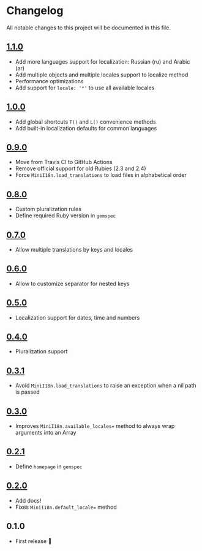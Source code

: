 # Changelog

All notable changes to this project will be documented in this file.

## [1.1.0]

- Add more languages support for localization: Russian (ru) and Arabic (ar)
- Add multiple objects and multiple locales support to localize method
- Performance optimizations
- Add support for `locale: '*'` to use all available locales

## [1.0.0]

- Add global shortcuts `T()` and `L()` convenience methods
- Add built-in localization defaults for common languages

## [0.9.0]

- Move from Travis CI to GitHub Actions
- Remove official support for old Rubies (2.3 and 2.4)
- Force `MiniI18n.load_translations` to load files in alphabetical order

## [0.8.0]

- Custom pluralization rules
- Define required Ruby version in `gemspec`

## [0.7.0]

- Allow multiple translations by keys and locales

## [0.6.0]

- Allow to customize separator for nested keys

## [0.5.0]

- Localization support for dates, time and numbers

## [0.4.0]

- Pluralization support

## [0.3.1]

- Avoid `MiniI18n.load_translations` to raise an exception when a nil path is passed

## [0.3.0]

- Improves `MiniI18n.available_locales=` method to always wrap arguments into an Array

## [0.2.1]

- Define `homepage` in `gemspec`

## [0.2.0]

- Add docs!
- Fixes `MiniI18n.default_locale=` method

## 0.1.0

- First release :tada:

[1.1.0]: https://github.com/markets/mini_i18n/compare/v1.0.0...v1.1.0
[1.0.0]: https://github.com/markets/mini_i18n/compare/v0.9.0...v1.0.0
[0.9.0]: https://github.com/markets/mini_i18n/compare/v0.8.0...v0.9.0
[0.8.0]: https://github.com/markets/mini_i18n/compare/v0.7.0...v0.8.0
[0.7.0]: https://github.com/markets/mini_i18n/compare/v0.6.0...v0.7.0
[0.6.0]: https://github.com/markets/mini_i18n/compare/v0.5.0...v0.6.0
[0.5.0]: https://github.com/markets/mini_i18n/compare/v0.4.0...v0.5.0
[0.4.0]: https://github.com/markets/mini_i18n/compare/v0.3.1...v0.4.0
[0.3.1]: https://github.com/markets/mini_i18n/compare/v0.3.0...v0.3.1
[0.3.0]: https://github.com/markets/mini_i18n/compare/v0.2.1...v0.3.0
[0.2.1]: https://github.com/markets/mini_i18n/compare/v0.2.0...v0.2.1
[0.2.0]: https://github.com/markets/mini_i18n/compare/v0.1.0...v0.2.0
